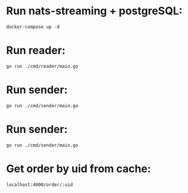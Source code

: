 # Run nats-streaming + postgreSQL:
```
docker-compose up -d
```
# Run reader:
```
go run ./cmd/reader/main.go
```
# Run sender:
```
go run ./cmd/sender/main.go
```
# Run sender:
```
go run ./cmd/sender/main.go
```
# Get order by uid from cache:
```
localhost:4000/order/:uid